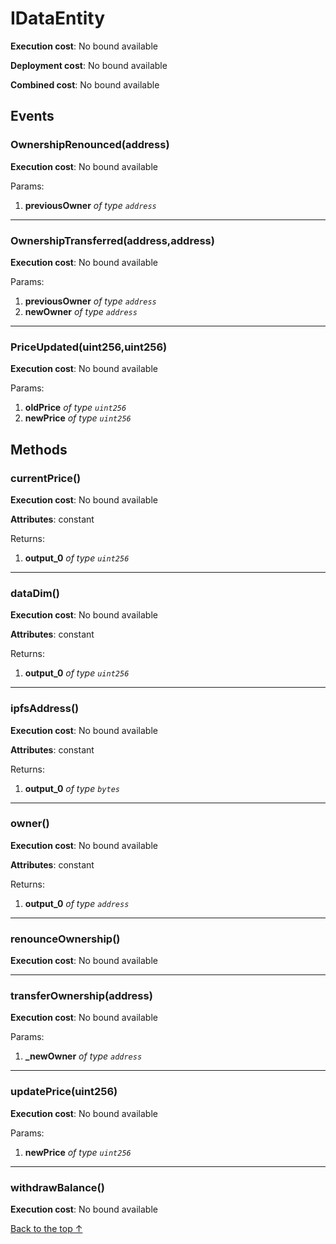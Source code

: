 # IDataEntity


**Execution cost**: No bound available

**Deployment cost**: No bound available

**Combined cost**: No bound available


## Events
### OwnershipRenounced(address)


**Execution cost**: No bound available


Params:

1. **previousOwner** *of type `address`*

--- 
### OwnershipTransferred(address,address)


**Execution cost**: No bound available


Params:

1. **previousOwner** *of type `address`*
2. **newOwner** *of type `address`*

--- 
### PriceUpdated(uint256,uint256)


**Execution cost**: No bound available


Params:

1. **oldPrice** *of type `uint256`*
2. **newPrice** *of type `uint256`*


## Methods
### currentPrice()


**Execution cost**: No bound available

**Attributes**: constant



Returns:


1. **output_0** *of type `uint256`*

--- 
### dataDim()


**Execution cost**: No bound available

**Attributes**: constant



Returns:


1. **output_0** *of type `uint256`*

--- 
### ipfsAddress()


**Execution cost**: No bound available

**Attributes**: constant



Returns:


1. **output_0** *of type `bytes`*

--- 
### owner()


**Execution cost**: No bound available

**Attributes**: constant



Returns:


1. **output_0** *of type `address`*

--- 
### renounceOwnership()


**Execution cost**: No bound available




--- 
### transferOwnership(address)


**Execution cost**: No bound available


Params:

1. **_newOwner** *of type `address`*


--- 
### updatePrice(uint256)


**Execution cost**: No bound available


Params:

1. **newPrice** *of type `uint256`*


--- 
### withdrawBalance()


**Execution cost**: No bound available




[Back to the top ↑](#idataentity)

